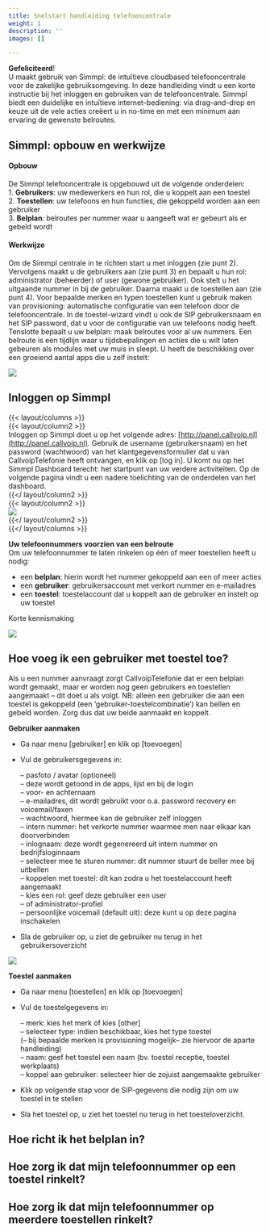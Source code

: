 ```yaml
---
title: Snelstart handleiding telefooncentrale
weight: 1
description: ''
images: []

---
```

**Gefeliciteerd**!  
U maakt gebruik van Simmpl: de intuïtieve cloudbased telefooncentrale voor de zakelijke gebruiksomgeving. In deze handleiding vindt u een korte instructie bij het inloggen en gebruiken van de telefooncentrale. Simmpl biedt een duidelijke en intuïtieve internet-bediening: via drag-and-drop en keuze uit de vele acties creëert u in no-time en met een minimum aan ervaring de gewenste belroutes.

## Simmpl: opbouw en werkwijze

#### Opbouw

De Simmpl telefooncentrale is opgebouwd uit de volgende onderdelen:   
1\. **Gebruikers**: uw medewerkers en hun rol, die u koppelt aan een toestel   
2\. **Toestellen**: uw telefoons en hun functies, die gekoppeld worden aan een gebruiker   
3\. **Belplan**: belroutes per nummer waar u aangeeft wat er gebeurt als er gebeld wordt

#### Werkwijze

Om de Simmpl centrale in te richten start u met inloggen (zie punt 2). Vervolgens maakt u de gebruikers aan (zie punt 3) en bepaalt u hun rol: administrator (beheerder) of user (gewone gebruiker). Ook stelt u het uitgaande nummer in bij de gebruiker. Daarna maakt u de toestellen aan (zie punt 4). Voor bepaalde merken en typen toestellen kunt u gebruik maken van provisioning: automatische configuratie van een telefoon door de telefooncentrale. In de toestel-wizard vindt u ook de SIP gebruikersnaam en het SIP password, dat u voor de configuratie van uw telefoons nodig heeft. Tenslotte bepaalt u uw belplan: maak belroutes voor al uw nummers. Een belroute is een tijdlijn waar u tijdsbepalingen en acties die u wilt laten gebeuren als modules met uw muis in sleept. U heeft de beschikking over een groeiend aantal apps die u zelf instelt:

![](https://res.cloudinary.com/callvoip/image/upload/v1564481303/Support-snelstart-apps_axysrx.png)

## Inloggen op Simmpl

{{< layout/columns >}}  
 {{< layout/column2 >}}  
Inloggen op Simmpl doet u op het volgende adres: [http://panel.callvoip.nl](http://panel.callvoip.nl). Gebruik de username (gebruikersnaam) en het password (wachtwoord) van het klantgegevensformulier dat u van CallvoipTelefonie heeft ontvangen, en klik op \[log in\]. U komt nu op het Simmpl Dashboard terecht: het startpunt van uw verdere activiteiten. Op de volgende pagina vindt u een nadere toelichting van de onderdelen van het dashboard.  
 {{</ layout/column2 >}}  
 {{< layout/column2 >}}  
![](https://res.cloudinary.com/callvoip/image/upload/v1564481506/support-snelstart-inlog_hpakcp.png)  
 {{</ layout/column2 >}}  
{{</ layout/columns >}}

**Uw telefoonnummers voorzien van een belroute**   
Om uw telefoonnummer te laten rinkelen op één of meer toestellen heeft u nodig: 

* een **belplan**: hierin wordt het nummer gekoppeld aan een of meer acties 
* een **gebruiker**: gebruikersaccount met verkort nummer en e-mailadres 
* een **toestel**: toestelaccount dat u koppelt aan de gebruiker en instelt op uw toestel

Korte kennismaking

![](https://res.cloudinary.com/callvoip/image/upload/v1564481674/Support-snelstart-kennismaking_t3itvq.png)

## Hoe voeg ik een gebruiker met toestel toe?

Als u een nummer aanvraagt zorgt CallvoipTelefonie dat er een belplan wordt gemaakt, maar er worden nog geen gebruikers en toestellen aangemaakt – dit doet u als volgt. NB: alleen een gebruiker die aan een toestel is gekoppeld (een ‘gebruiker-toestelcombinatie’) kan bellen en gebeld worden. Zorg dus dat uw beide aanmaakt en koppelt.

**Gebruiker aanmaken** 

* Ga naar menu \[gebruiker\] en klik op \[toevoegen\]
* Vul de gebruikersgegevens in:

  – pasfoto / avatar (optioneel)   
  – deze wordt getoond in de apps, lijst en bij de login   
  – voor- en achternaam   
  – e-mailadres, dit wordt gebruikt voor o.a. password recovery en voicemail/faxen   
  – wachtwoord, hiermee kan de gebruiker zelf inloggen   
  – intern nummer: het verkorte nummer waarmee men naar elkaar kan doorverbinden   
  – inlognaam: deze wordt gegenereerd uit intern nummer en bedrijfsloginnaam   
  – selecteer mee te sturen nummer: dit nummer stuurt de beller mee bij uitbellen   
  – koppelen met toestel: dit kan zodra u het toestelaccount heeft aangemaakt   
  – kies een rol: geef deze gebruiker een user  
  – of administrator-profiel   
  – persoonlijke voicemail (default uit): deze kunt u op deze pagina inschakelen
* Sla de gebruiker op, u ziet de gebruiker nu terug in het gebruikersoverzicht

![](https://res.cloudinary.com/callvoip/image/upload/v1564482035/Support-snelstart-receptiejanneke_z22jbb.png)

**Toestel** **aanmaken**

* Ga naar menu \[toestellen\] en klik op \[toevoegen\]
* Vul de toestelgegevens in:

  – merk: kies het merk of kies \[other\]   
  – selecteer type: indien beschikbaar, kies het type toestel   
  (– bij bepaalde merken is provisioning mogelijk– zie hiervoor de aparte handleiding)  
  – naam: geef het toestel een naam (bv. toestel receptie, toestel werkplaats)  
  – koppel aan gebruiker: selecteer hier de zojuist aangemaakte gebruiker 
* Klik op volgende stap voor de SIP-gegevens die nodig zijn om uw toestel in te stellen
* Sla het toestel op, u ziet het toestel nu terug in het toesteloverzicht.

## Hoe richt ik het belplan in?

## Hoe zorg ik dat mijn telefoonnummer op een toestel rinkelt?

## Hoe zorg ik dat mijn telefoonnummer op meerdere toestellen rinkelt?